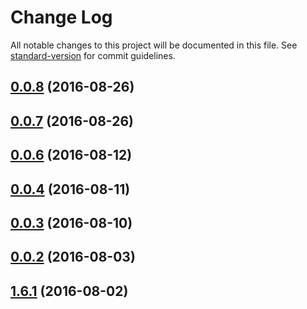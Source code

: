 # Change Log

All notable changes to this project will be documented in this file. See [standard-version](https://github.com/conventional-changelog/standard-version) for commit guidelines.

<a name="0.0.8"></a>
## [0.0.8](https://github.com/ghepesdoru/babel-plugin-module-alias-rn/compare/v0.0.7...v0.0.8) (2016-08-26)



<a name="0.0.7"></a>
## [0.0.7](https://github.com/ghepesdoru/babel-plugin-module-alias-rn/compare/v0.0.6...v0.0.7) (2016-08-26)



<a name="0.0.6"></a>
## [0.0.6](https://github.com/ghepesdoru/babel-plugin-module-alias-rn/compare/v0.0.4...v0.0.6) (2016-08-12)



<a name="0.0.4"></a>
## [0.0.4](https://github.com/ghepesdoru/babel-plugin-module-alias-rn/compare/v0.0.3...v0.0.4) (2016-08-11)



<a name="0.0.3"></a>
## [0.0.3](https://github.com/ghepesdoru/babel-plugin-module-alias-rn/compare/v0.0.2...v0.0.3) (2016-08-10)



<a name="0.0.2"></a>
## [0.0.2](https://github.com/ghepesdoru/babel-plugin-module-alias-rn/compare/0.0.1-alpha.1...v0.0.2) (2016-08-03)



<a name="1.6.1"></a>
## [1.6.1](https://github.com/tleunen/babel-plugin-module-alias/compare/v1.6.0...v1.6.1) (2016-08-02)
